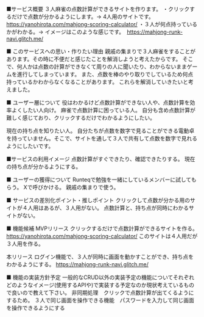 ■サービス概要
３人麻雀の点数計算ができるサイトを作ります。
・クリックするだけで点数が分かるようにします。-> 4人用のサイトです。 https://yanohirota.com/mahjong-scoring-calculator/
・３人が何点持っているかがわかる。-> イメージはこのような感じです。　https://mahjong-runk-navi.glitch.me/

■ このサービスへの思い・作りたい理由
親戚の集まりで３人麻雀をすることがあります。その時に不便だと感じたことを解消しようと考えたからです。
そこで、何人かは点数の計算ができなくて周りの人に聞いたり、わからないままゲームを進行してしまっています。
また、点数を棒のやり取りでしているため何点持っているかわからなくなることがあります。
これらを解消していきたいと考えました。

■ ユーザー層について
役はわかるけど点数計算ができない人や、点数計算を効率よくしたい人向け。
麻雀で点数計算に困っている人。
自分も含め点数計算が難しく感じており、クリックするだけでわかるようにしたい。

現在の持ち点を知りたい人。
自分たちが点数を数字で見ることができる電動卓を持っていません。そこで、サイトを通して３人で共有して点数を数字で見れるようにしたいです。

■サービスの利用イメージ
点数計算がすぐできたり、確認できたりする。
現在の持ち点が分かるようにする。

■ ユーザーの獲得について
Runteqで勉強を一緒にしているメンバーに試してもらう。
Xで呼びかける。
親戚の集まりで使う。

■ サービスの差別化ポイント・推しポイント
クリックして点数が分かる用のサイトが４人用はあるが、３人用がない。
点数計算と、持ち点が同時にわかるサイトがない。

■ 機能候補
MVPリリース
クリックするだけで点数計算ができるサイトを作る。
https://yanohirota.com/mahjong-scoring-calculator/
このサイトは４人用だが３人用を作る。

本リリース
ログイン機能で、３人が同時に画面を動かすことができ、持ち点をわかるようにする。
https://mahjong-runk-navi.glitch.me/

■ 機能の実装方針予定
一般的なCRUD以外の実装予定の機能についてそれぞれどのようなイメージ(使用するAPIや)で実装する予定なのか現状考えているもので良いので教えて下さい。
非同期処理　クリックで点数計算が出てくるようにするため。
３人で同じ画面を操作できる機能　パスワードを入力して同じ画面を操作できるようにする
